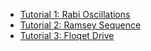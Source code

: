 
- [Tutorial 1: Rabi Oscillations](examples/example-1-rabi.py)
- [Tutorial 2: Ramsey Sequence](examples/example-1-ramsey.py)
- [Tutorial 3: Floqet Drive](examples/example-1-floquet.py)